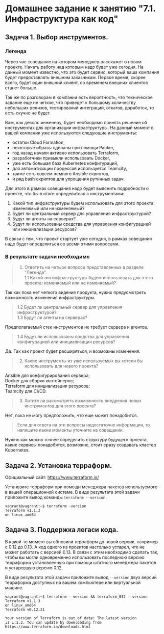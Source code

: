 # Домашнее задание к занятию "7.1. Инфраструктура как код"

## Задача 1. Выбор инструментов. 
 
### Легенда
 
Через час совещание на котором менеджер расскажет о новом проекте. Начать работу над которым надо 
будет уже сегодня. 
На данный момент известно, что это будет сервис, который ваша компания будет предоставлять внешним заказчикам.
Первое время, скорее всего, будет один внешний клиент, со временем внешних клиентов станет больше.

Так же по разговорам в компании есть вероятность, что техническое задание еще не четкое, что приведет к большому
количеству небольших релизов, тестирований интеграций, откатов, доработок, то есть скучно не будет.  
   
Вам, как девопс инженеру, будет необходимо принять решение об инструментах для организации инфраструктуры.
На данный момент в вашей компании уже используются следующие инструменты: 
- остатки Сloud Formation, 
- некоторые образы сделаны при помощи Packer,
- год назад начали активно использовать Terraform, 
- разработчики привыкли использовать Docker, 
- уже есть большая база Kubernetes конфигураций, 
- для автоматизации процессов используется Teamcity, 
- также есть совсем немного Ansible скриптов, 
- и ряд bash скриптов для упрощения рутинных задач.  

Для этого в рамках совещания надо будет выяснить подробности о проекте, что бы в итоге определиться с инструментами:

1. Какой тип инфраструктуры будем использовать для этого проекта: изменяемый или не изменяемый?  
1. Будет ли центральный сервер для управления инфраструктурой?  
1. Будут ли агенты на серверах?
1. Будут ли использованы средства для управления конфигурацией или инициализации ресурсов?   

В связи с тем, что проект стартует уже сегодня, в рамках совещания надо будет определиться со всеми этими вопросами.

### В результате задачи необходимо

>1. Ответить на четыре вопроса представленных в разделе "Легенда".  
  >1.1 Какой тип инфраструктуры будем использовать для этого проекта: изменяемый или не изменяемый?  
   
  Так как пока нет четкого видения продукта, нужно предусмотреть возможность изменения инфраструктуры.

  >1.2 Будет ли центральный сервер для управления инфраструктурой?  
  >1.3 Будут ли агенты на серверах?  
   
   Предполагаемый стек инструментов не требует сервера и агентов. 

  >1.4 Будут ли использованы средства для управления конфигурацией или инициализации ресурсов?   

   Да. Так как проект будет расширяться, и возможны изменения.

>2. Какие инструменты из уже используемых вы хотели бы использовать для нового проекта?   
   
   Ansible для конфигурирования сервера;  
   Docker для сборки контейнеров;  
   Terraform для инициализации ресурсов;  
   Teamcity для CI/CD.

>3. Хотите ли рассмотреть возможность внедрения новых инструментов для этого проекта?
    
Нет, пока не могу предположить, что еще может понадобится.

>Если для ответа на эти вопросы недостаточно информации, то напишите какие моменты уточните на совещании.  

   Нужно как можно точнее определить структуру будущего проекта, какие сервисы понадобятся, возможно, стоит сразу
создавать кластер Kubernetes.


## Задача 2. Установка терраформ. 

Официальный сайт: https://www.terraform.io/

Установите терраформ при помощи менеджера пакетов используемого в вашей операционной системе.
В виде результата этой задачи приложите вывод команды `terraform --version`.  

```
vagrant@vagrant:~$ terraform -version
Terraform v1.1.3
on linux_amd64
```

## Задача 3. Поддержка легаси кода. 

В какой-то момент вы обновили терраформ до новой версии, например с 0.12 до 0.13. 
А код одного из проектов настолько устарел, что не может работать с версией 0.13. 
В связи с этим необходимо сделать так, чтобы вы могли одновременно использовать последнюю версию терраформа установленную при помощи
штатного менеджера пакетов и устаревшую версию 0.12. 

В виде результата этой задачи приложите вывод `--version` двух версий терраформа доступных на вашем компьютере 
или виртуальной машине.

```
vagrant@vagrant:~$ terraform --version && terraform_012 --version
Terraform v1.1.3
on linux_amd64
Terraform v0.12.31

Your version of Terraform is out of date! The latest version
is 1.1.3. You can update by downloading from https://www.terraform.io/downloads.html
```
